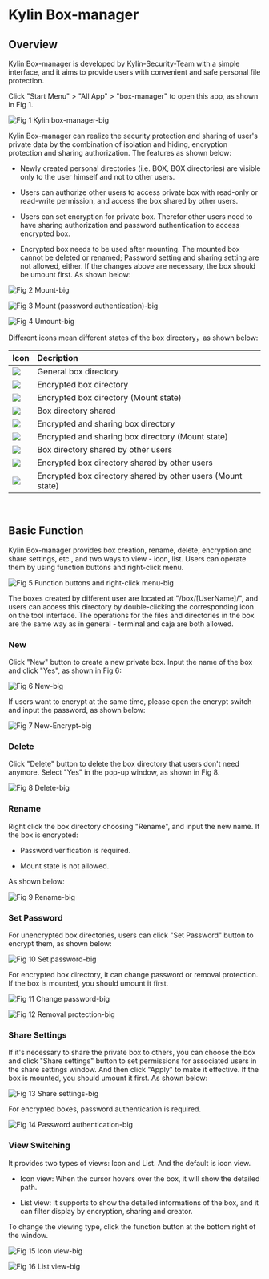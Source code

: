# Kylin Box-manager
## Overview
Kylin Box-manager is developed by Kylin-Security-Team with a simple interface, and it aims to provide users with convenient and safe personal file protection.

Click "Start Menu" > "All App" > "box-manager" to open this app, as shown in Fig 1.

![Fig 1 Kylin box-manager-big](image/1.png)

Kylin Box-manager can realize the security protection and sharing of user's private data by the combination of isolation and hiding, encryption protection and sharing authorization. The features as shown below:

- Newly created personal directories (i.e. BOX, BOX directories) are visible only to the user himself and not to other users.

- Users can authorize other users to access private box with read-only or read-write permission, and access the box shared by other users.

- Users can set encryption for private box. Therefor other users need to have sharing authorization and password authentication to access encrypted box.

- Encrypted box needs to be used after mounting. The mounted box cannot be deleted or renamed; Password setting and sharing setting are not allowed, either. If the changes above are necessary, the box should be umount first. As shown below:

![Fig 2 Mount-big](image/2.png)

![Fig 3 Mount (password authentication)-big](image/3.png)

![Fig 4 Umount-big](image/4.png)

Different icons mean different states of the box directory，as shown below:

| Icon | Decription |
|:-----|:-----|
|![](image/icon1.png)| General box directory |
|![](image/icon2.png)| Encrypted box directory |
|![](image/icon3.png)| Encrypted box directory (Mount state) |
|![](image/icon4.png)| Box directory shared |
|![](image/icon5.png)| Encrypted and sharing box directory |
|![](image/icon6.png)| Encrypted and sharing box directory (Mount state) |
|![](image/icon7.png)| Box directory shared by other users |
|![](image/icon8.png)| Encrypted box directory shared by other users |
|![](image/icon9.png)| Encrypted box directory shared by other users (Mount state) |

<br>

## Basic Function
Kylin Box-manager provides box creation, rename, delete, encryption and share settings, etc., and two ways to view - icon, list. Users can operate them by using function buttons and right-click menu.

![Fig 5 Function buttons and right-click menu-big](image/5.png)

The boxes created by different user are located at "/box/[UserName]/", and users can access this directory by double-clicking the corresponding icon on the tool interface. The operations for the files and directories in the box are the same way as in general - terminal and caja are both allowed.

### New
Click "New" button to create a new private box. Input the name of the box and click "Yes", as shown in Fig 6:

![Fig 6 New-big](image/6.png)

If users want to encrypt at the same time, please open the encrypt switch and input the password, as shown below:

![Fig 7 New-Encrypt-big](image/7.png)

### Delete
Click "Delete" button to delete the box directory that users don't need anymore. Select "Yes" in the pop-up window, as shown in Fig 8.

![Fig 8 Delete-big](image/8.png)

### Rename
Right click the box directory choosing "Rename", and input the new name. If the box is encrypted: 

- Password verification is required.

- Mount state is not allowed. 

As shown below:

![Fig 9 Rename-big](image/9.png)

### Set Password
For unencrypted box directories, users can click "Set Password" button to encrypt them, as shown below: 

![Fig 10 Set password-big](image/10.png)

For encrypted box directory, it can change password or removal protection. If the box is mounted, you should umount it first.

![Fig 11 Change password-big](image/11.png)

![Fig 12 Removal protection-big](image/12.png)

### Share Settings
If it's necessary to share the private box to others, you can choose the box and click "Share settings" button to set permissions for associated users in the share settings window. And then click "Apply" to make it effective. If the box is mounted, you should umount it first. As shown below:

![Fig 13 Share settings-big](image/13.png)

For encrypted boxes, password authentication is required.

![Fig 14 Password authentication-big](image/14.png)

### View Switching
It provides two types of views: Icon and List. And the default is icon view.

- Icon view: When the cursor hovers over the box, it will show the detailed path.

- List view: It supports to show the detailed informations of the box, and it can filter display by encryption, sharing and creator.

To change the viewing type, click the function button at the bottom right of the window.

![Fig 15 Icon view-big](image/15.png)

![Fig 16 List view-big](image/16.png)
